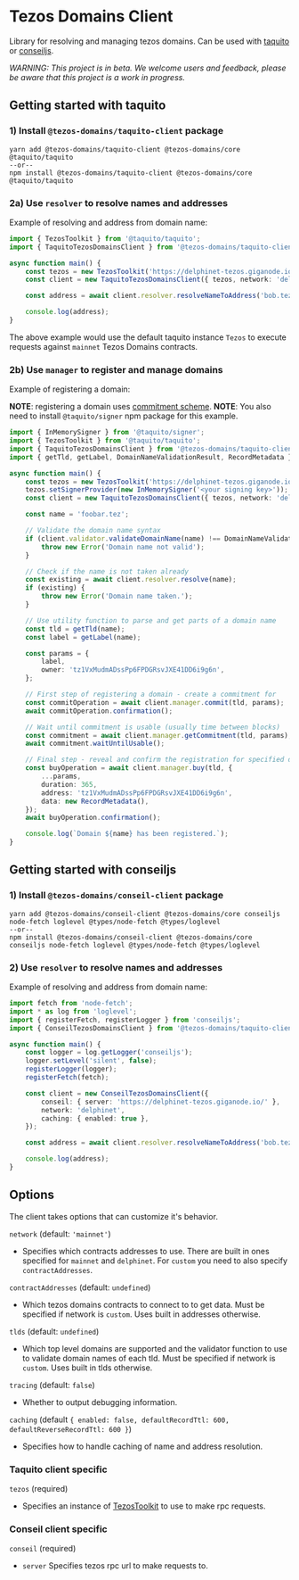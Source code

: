# Tezos Domains Client

Library for resolving and managing tezos domains. Can be used with [taquito](https://tezostaquito.io/) or [conseiljs](https://cryptonomic.github.io/ConseilJS/#/).

_WARNING: This project is in beta. We welcome users and feedback, please be aware that this project is a work in progress._

## Getting started with taquito

### 1) Install `@tezos-domains/taquito-client` package

```
yarn add @tezos-domains/taquito-client @tezos-domains/core @taquito/taquito
--or--
npm install @tezos-domains/taquito-client @tezos-domains/core @taquito/taquito
```

### 2a) Use `resolver` to resolve names and addresses

Example of resolving and address from domain name:

```ts
import { TezosToolkit } from '@taquito/taquito';
import { TaquitoTezosDomainsClient } from '@tezos-domains/taquito-client';

async function main() {
    const tezos = new TezosToolkit('https://delphinet-tezos.giganode.io/');
    const client = new TaquitoTezosDomainsClient({ tezos, network: 'delphinet', caching: { enabled: true } });

    const address = await client.resolver.resolveNameToAddress('bob.tez');

    console.log(address);
}
```

The above example would use the default taquito instance `Tezos` to execute requests against `mainnet` Tezos Domains contracts.

### 2b) Use `manager` to register and manage domains

Example of registering a domain:

**NOTE**: registering a domain uses [commitment scheme](https://en.wikipedia.org/wiki/Commitment_scheme).
**NOTE**: You also need to install `@taquito/signer` npm package for this example.

```ts
import { InMemorySigner } from '@taquito/signer';
import { TezosToolkit } from '@taquito/taquito';
import { TaquitoTezosDomainsClient } from '@tezos-domains/taquito-client';
import { getTld, getLabel, DomainNameValidationResult, RecordMetadata } from '@tezos-domains/core';

async function main() {
    const tezos = new TezosToolkit('https://delphinet-tezos.giganode.io/');
    tezos.setSignerProvider(new InMemorySigner('<your signing key>'));
    const client = new TaquitoTezosDomainsClient({ tezos, network: 'delphinet' });

    const name = 'foobar.tez';

    // Validate the domain name syntax
    if (client.validator.validateDomainName(name) !== DomainNameValidationResult.VALID) {
        throw new Error('Domain name not valid');
    }

    // Check if the name is not taken already
    const existing = await client.resolver.resolve(name);
    if (existing) {
        throw new Error('Domain name taken.');
    }

    // Use utility function to parse and get parts of a domain name
    const tld = getTld(name);
    const label = getLabel(name);

    const params = {
        label,
        owner: 'tz1VxMudmADssPp6FPDGRsvJXE41DD6i9g6n',
    };

    // First step of registering a domain - create a commitment for
    const commitOperation = await client.manager.commit(tld, params);
    await commitOperation.confirmation();

    // Wait until commitment is usable (usually time between blocks)
    const commitment = await client.manager.getCommitment(tld, params);
    await commitment.waitUntilUsable();

    // Final step - reveal and confirm the registration for specified duration in days
    const buyOperation = await client.manager.buy(tld, {
        ...params,
        duration: 365,
        address: 'tz1VxMudmADssPp6FPDGRsvJXE41DD6i9g6n',
        data: new RecordMetadata(),
    });
    await buyOperation.confirmation();

    console.log(`Domain ${name} has been registered.`);
}
```

## Getting started with conseiljs

### 1) Install `@tezos-domains/conseil-client` package

```
yarn add @tezos-domains/conseil-client @tezos-domains/core conseiljs node-fetch loglevel @types/node-fetch @types/loglevel
--or--
npm install @tezos-domains/conseil-client @tezos-domains/core conseiljs node-fetch loglevel @types/node-fetch @types/loglevel
```

### 2) Use `resolver` to resolve names and addresses

Example of resolving and address from domain name:

```ts
import fetch from 'node-fetch';
import * as log from 'loglevel';
import { registerFetch, registerLogger } from 'conseiljs';
import { ConseilTezosDomainsClient } from '@tezos-domains/taquito-client';

async function main() {
    const logger = log.getLogger('conseiljs');
    logger.setLevel('silent', false);
    registerLogger(logger);
    registerFetch(fetch);

    const client = new ConseilTezosDomainsClient({
        conseil: { server: 'https://delphinet-tezos.giganode.io/' },
        network: 'delphinet',
        caching: { enabled: true },
    });

    const address = await client.resolver.resolveNameToAddress('bob.tez');

    console.log(address);
}
```

## Options

The client takes options that can customize it's behavior.

`network` (default: `'mainnet'`)

-   Specifies which contracts addresses to use. There are built in ones specified for `mainnet` and `delphinet`. For `custom` you need to also specify `contractAddresses`.

`contractAddresses` (default: `undefined`)

-   Which tezos domains contracts to connect to to get data. Must be specified if network is `custom`. Uses built in addresses otherwise.

`tlds` (default: `undefined`)

-   Which top level domains are supported and the validator function to use to validate domain names of each tld. Must be specified if network is `custom`. Uses built in tlds otherwise.

`tracing` (default: `false`)

-   Whether to output debugging information.

`caching` (default `{ enabled: false, defaultRecordTtl: 600, defaultReverseRecordTtl: 600 }`)

-   Specifies how to handle caching of name and address resolution.

### Taquito client specific

`tezos` (required)

-   Specifies an instance of [TezosToolkit](https://tezostaquito.io/typedoc/classes/_taquito_taquito.tezostoolkit.html) to use to make rpc requests.

### Conseil client specific

`conseil` (required)

-   `server` Specifies tezos rpc url to make requests to.
